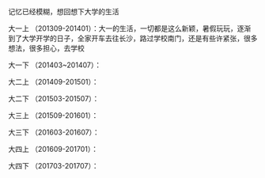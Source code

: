 记忆已经模糊，想回想下大学的生活

大一上 （201309-201401）：大一的生活，一切都是这么新颖，暑假玩玩，逐渐到了大学开学的日子，全家开车去往长沙，路过学校南门，还是有些许紧张，很多想法，很多担心，去学校

大一下 （201403~201407）：

大二上 （201409-201501）：

大二下 （201503-201507）：

大三上 （201509-201601）：

大三下 （201603-201607）：

大四上 （201609-201701）：

大四下 （201703-201707）：

